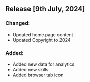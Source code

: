 ## Release [9th July, 2024]

### Changed:

- Updated home page content
- Updated Copyright to 2024

### Added:

- Added new data for analytics
- Added new skills
- Added browser tab icon
